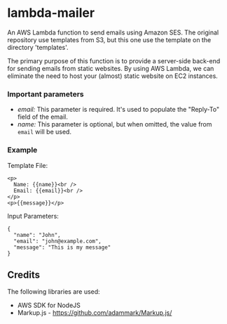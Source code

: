 # lambda-mailer

An AWS Lambda function to send emails using Amazon SES. The original repository use templates from S3, but this one use the template on the directory 'templates'.

The primary purpose of this function is to provide a server-side back-end for sending emails
from static websites. By using AWS Lambda, we can eliminate the need to host your (almost) static website on
EC2 instances.

### Important parameters

- *email:* This parameter is required. It's used to populate the "Reply-To" field of the email.
- *name:* This parameter is optional, but when omitted, the value from `email` will be used.

### Example

Template File:

```
<p>
  Name: {{name}}<br />
  Email: {{email}}<br />
</p>
<p>{{message}}</p>
```

Input Parameters:

```
{
  "name": "John",
  "email": "john@example.com",
  "message": "This is my message"
}
```

## Credits

The following libraries are used:

* AWS SDK for NodeJS
* Markup.js - https://github.com/adammark/Markup.js/
